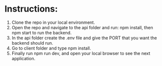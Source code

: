 # Instructions:

1. Clone the repo in your local environment.
2. Open the repo and navigate to the api folder and run: npm install, then npm start to run the backend.
3. In the api folder create the .env file and give the PORT that you want the backend should run.
4. Go to client folder and type npm install.
5. Finally run npm run dev, and open your local browser to see the next application.
